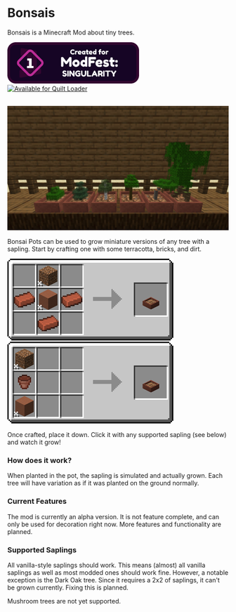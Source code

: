 # Bonsais
Bonsais is a Minecraft Mod about tiny trees.


<img src="https://github.com/TropheusJ/bonsais/blob/1.19/readme_assets/modfest_singularity_banner.png?raw=true" alt="Made for Modfest Singularity" width="300">
<br>
<a href="https://quiltmc.org/">
<img src="https://github.com/QuiltMC/art/blob/master/brand/512png/quilt_available_dark.png?raw=true" alt="Available for Quilt Loader" width="300">
</a>
<br>
<br>


![All vanilla saplings except dark oak growing in pots](https://github.com/TropheusJ/bonsais/blob/1.19/readme_assets/tree_lineup.png?raw=true)

Bonsai Pots can be used to grow miniature versions of any tree with a sapling.
Start by crafting one with some terracotta, bricks, and dirt.

![Recipes for Bonsai Pots](https://github.com/TropheusJ/bonsais/blob/1.19/readme_assets/pot_recipe.png?raw=true)

Once crafted, place it down. Click it with any supported sapling (see below) and watch it grow!

### How does it work?
When planted in the pot, the sapling is simulated and actually grown. Each tree will
have variation as if it was planted on the ground normally.

### Current Features
The mod is currently an alpha version. It is not feature complete, and can only be
used for decoration right now. More features and functionality are planned.

### Supported Saplings
All vanilla-style saplings should work. This means (almost) all vanilla saplings as well
as most modded ones should work fine. However, a notable exception is the Dark Oak tree.
Since it requires a 2x2 of saplings, it can't be grown currently. Fixing this is planned.

Mushroom trees are not yet supported.
